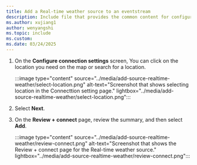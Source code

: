 ```yaml
---
title: Add a Real-time weather source to an eventstream
description: Include file that provides the common content for configuring an Real-time weather for Fabric event streams and Real-Time hub.
ms.author: xujiang1
author: wenyangshi
ms.topic: include
ms.custom:
ms.date: 03/24/2025
---
```


1. On the **Configure connection settings** screen, You can click on the location you need on the map or search for a location.

    :::image type="content" source="../media/add-source-realtime-weather/select-location.png" alt-text="Screenshot that shows selecting location in the Connecttion setting page." lightbox="../media/add-source-realtime-weather/select-location.png":::
1. Select **Next**.
1. On the **Review + connect** page, review the summary, and then select **Add**.
   
    :::image type="content" source="../media/add-source-realtime-weather/review-connect.png" alt-text="Screenshot that shows the Review + connect page for the Real-time weather source." lightbox="../media/add-source-realtime-weather/review-connect.png":::